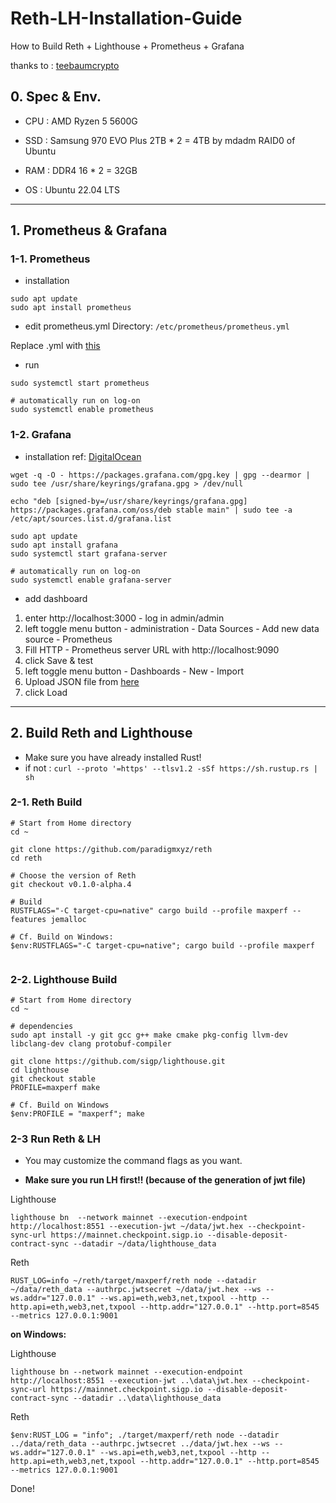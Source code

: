# Reth-LH-Installation-Guide
How to Build Reth + Lighthouse + Prometheus + Grafana

thanks to : [teebaumcrypto](https://gist.github.com/teebaumcrypto/5c7a30ae9f25d3f628100188149b1fb1)

## 0. Spec & Env.
- CPU : AMD Ryzen 5 5600G
- SSD : Samsung 970 EVO Plus 2TB * 2 = 4TB by mdadm RAID0 of Ubuntu
- RAM : DDR4 16 * 2 = 32GB

- OS : Ubuntu 22.04 LTS

---
## 1. Prometheus & Grafana

### 1-1. Prometheus
- installation
```
sudo apt update
sudo apt install prometheus
```

- edit prometheus.yml
Directory: ```/etc/prometheus/prometheus.yml```

Replace .yml with [this](https://github.com/paradigmxyz/reth/blob/main/etc/prometheus/prometheus.yml)

- run
```
sudo systemctl start prometheus

# automatically run on log-on
sudo systemctl enable prometheus
```

### 1-2. Grafana
- installation
ref: [DigitalOcean](https://www.digitalocean.com/community/tutorials/how-to-install-and-secure-grafana-on-ubuntu-22-04)
```
wget -q -O - https://packages.grafana.com/gpg.key | gpg --dearmor | sudo tee /usr/share/keyrings/grafana.gpg > /dev/null

echo "deb [signed-by=/usr/share/keyrings/grafana.gpg] https://packages.grafana.com/oss/deb stable main" | sudo tee -a /etc/apt/sources.list.d/grafana.list

sudo apt update
sudo apt install grafana
sudo systemctl start grafana-server

# automatically run on log-on
sudo systemctl enable grafana-server
```

- add dashboard
1. enter http://localhost:3000 - log in admin/admin
2. left toggle menu button - administration - Data Sources - Add new data source - Prometheus
3. Fill HTTP - Prometheus server URL with http://localhost:9090
4. click Save & test
5. left toggle menu button - Dashboards - New - Import
6. Upload JSON file from [here](https://github.com/paradigmxyz/reth/blob/main/etc/grafana/dashboards/overview.json)
7. click Load

---

## 2. Build Reth and Lighthouse

- Make sure you have already installed Rust!
- if not : ```curl --proto '=https' --tlsv1.2 -sSf https://sh.rustup.rs | sh```

### 2-1. Reth Build

```
# Start from Home directory
cd ~

git clone https://github.com/paradigmxyz/reth
cd reth

# Choose the version of Reth
git checkout v0.1.0-alpha.4

# Build
RUSTFLAGS="-C target-cpu=native" cargo build --profile maxperf --features jemalloc

# Cf. Build on Windows:
$env:RUSTFLAGS="-C target-cpu=native"; cargo build --profile maxperf


```

### 2-2. Lighthouse Build
```
# Start from Home directory
cd ~

# dependencies
sudo apt install -y git gcc g++ make cmake pkg-config llvm-dev libclang-dev clang protobuf-compiler

git clone https://github.com/sigp/lighthouse.git
cd lighthouse
git checkout stable
PROFILE=maxperf make

# Cf. Build on Windows
$env:PROFILE = "maxperf"; make

```

### 2-3 Run Reth & LH
- You may customize the command flags as you want.
  
- **Make sure you run LH first!! (because of the generation of jwt file)**

Lighthouse
```
lighthouse bn  --network mainnet --execution-endpoint http://localhost:8551 --execution-jwt ~/data/jwt.hex --checkpoint-sync-url https://mainnet.checkpoint.sigp.io --disable-deposit-contract-sync --datadir ~/data/lighthouse_data
```

Reth
```
RUST_LOG=info ~/reth/target/maxperf/reth node --datadir ~/data/reth_data --authrpc.jwtsecret ~/data/jwt.hex --ws --ws.addr="127.0.0.1" --ws.api=eth,web3,net,txpool --http --http.api=eth,web3,net,txpool --http.addr="127.0.0.1" --http.port=8545 --metrics 127.0.0.1:9001
```

**on Windows:**

Lighthouse
```
lighthouse bn --network mainnet --execution-endpoint http://localhost:8551 --execution-jwt ..\data\jwt.hex --checkpoint-sync-url https://mainnet.checkpoint.sigp.io --disable-deposit-contract-sync --datadir ..\data\lighthouse_data
```

Reth
```
$env:RUST_LOG = "info"; ./target/maxperf/reth node --datadir ../data/reth_data --authrpc.jwtsecret ../data/jwt.hex --ws --ws.addr="127.0.0.1" --ws.api=eth,web3,net,txpool --http --http.api=eth,web3,net,txpool --http.addr="127.0.0.1" --http.port=8545 --metrics 127.0.0.1:9001
```
 
Done!
